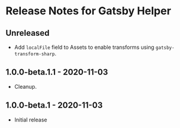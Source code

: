 # Release Notes for Gatsby Helper

## Unreleased
- Add `localFile` field to Assets to enable transforms using `gatsby-transform-sharp`.

## 1.0.0-beta.1.1 - 2020-11-03
- Cleanup.

## 1.0.0-beta.1 - 2020-11-03
- Initial release

